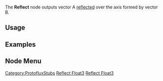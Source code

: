<languages></languages>

The **Reflect** node outputs vector A
[reflected](https://en.wikipedia.org/wiki/Reflection_(mathematics)) over
the axis formed by vector B.

## Usage

## Examples

## Node Menu

[Category:ProtofluxStubs](Category:ProtofluxStubs "wikilink") [Reflect
Float3](Category:Protoflux{{#translation:}} "wikilink") [Reflect
Float3](Category:Protoflux:Operators{{#translation:}} "wikilink")